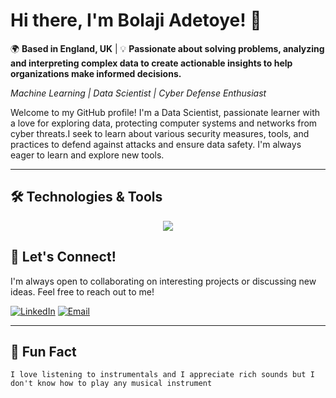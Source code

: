 # Hi there, I'm Bolaji Adetoye! 👋

🌍 **Based in England, UK** | 💡 **Passionate about solving problems, analyzing and interpreting complex data to create actionable insights to help organizations make informed decisions.**

*Machine Learning | Data Scientist | Cyber Defense Enthusiast*

Welcome to my GitHub profile! I'm a Data Scientist, passionate learner with a love for exploring data, protecting computer systems and networks from cyber threats.I seek to learn about various security measures, tools, and practices to defend against attacks and ensure data safety. I'm always eager to learn and explore new tools.

---

## 🛠️ **Technologies & Tools**

<p align="center">
  <a href="https://skillicons.dev">
    <img src="https://skillicons.dev/icons?i=git,bash,anaconda,postgres,tensorflow,powershell,py,kubernetes,docker,aws,azure,gcp,linux,kali,vscode" />
  </a>
</p>



## 🌟 **Let's Connect!**

I'm always open to collaborating on interesting projects or discussing new ideas. Feel free to reach out to me!

[![LinkedIn](https://img.shields.io/badge/-LinkedIn-0A66C2?style=flat-square&logo=linkedin&logoColor=white)](https://www.linkedin.com/in/badetoye/)
[![Email](https://img.shields.io/badge/-Email-D14836?style=flat-square&logo=gmail&logoColor=white)](mailto:badetoye@duck.com)

---

## 🎉 **Fun Fact**

``` I love listening to instrumentals and I appreciate rich sounds but I don't know how to play any musical instrument ```
